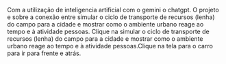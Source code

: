 Com a utilização de inteligencia artificial com o gemini o chatgpt. O projeto e sobre a conexão entre simular o ciclo de transporte de recursos (lenha) do campo para a cidade e mostrar como o ambiente urbano reage ao tempo e à atividade pessoas. Clique na simular o ciclo de transporte de recursos (lenha) do campo para a cidade e mostrar como o ambiente urbano reage ao tempo e à atividade pessoas.Clique na tela para o carro para ir para frente e atrás.
